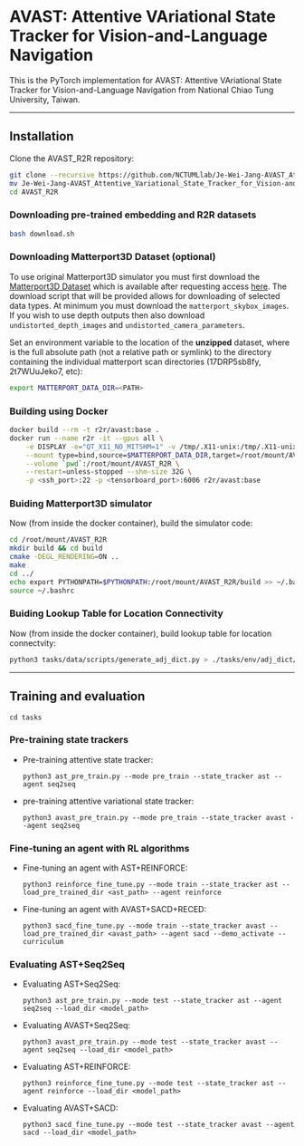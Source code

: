 # AVAST: Attentive VAriational State Tracker for Vision-and-Language Navigation

This is the PyTorch implementation for AVAST: Attentive VAriational State Tracker for Vision-and-Language Navigation from National Chiao Tung University, Taiwan.

---

## Installation

Clone the AVAST_R2R repository:
```bash
git clone --recursive https://github.com/NCTUMLlab/Je-Wei-Jang-AVAST_Attentive_Variational_State_Tracker_for_Vision-and-Language-Navigation.git
mv Je-Wei-Jang-AVAST_Attentive_Variational_State_Tracker_for_Vision-and-Language-Navigation AVAST_R2R
cd AVAST_R2R
```

### Downloading pre-trained embedding and R2R datasets
```bash
bash download.sh
```

### Downloading Matterport3D Dataset (optional)
To use original Matterport3D simulator you must first download the [Matterport3D Dataset](https://niessner.github.io/Matterport/) which is available after requesting access [here](https://niessner.github.io/Matterport/). The download script that will be provided allows for downloading of selected data types. At minimum you must download the `matterport_skybox_images`. If you wish to use depth outputs then also download `undistorted_depth_images` and `undistorted_camera_parameters`.

Set an environment variable to the location of the **unzipped** dataset, where <PATH> is the full absolute path (not a relative path or symlink) to the directory containing the individual matterport scan directories (17DRP5sb8fy, 2t7WUuJeko7, etc):

```bash
export MATTERPORT_DATA_DIR=<PATH>
```

### Building using Docker
```bash
docker build --rm -t r2r/avast:base .
docker run --name r2r -it --gpus all \
    -e DISPLAY -e="QT_X11_NO_MITSHM=1" -v /tmp/.X11-unix:/tmp/.X11-unix \
    --mount type=bind,source=$MATTERPORT_DATA_DIR,target=/root/mount/AVAST_R2R/data/v1/scans \
    --volume `pwd`:/root/mount/AVAST_R2R \
    --restart=unless-stopped --shm-size 32G \
    -p <ssh_port>:22 -p <tensorboard_port>:6006 r2r/avast:base
```

### Buiding Matterport3D simulator
Now (from inside the docker container), build the simulator code:
```bash
cd /root/mount/AVAST_R2R
mkdir build && cd build
cmake -DEGL_RENDERING=ON ..
make
cd ../
echo export PYTHONPATH=$PYTHONPATH:/root/mount/AVAST_R2R/build >> ~/.bashrc
source ~/.bashrc
```

### Buiding Lookup Table for Location Connectivity
Now (from inside the docker container), build lookup table for location connectvity:
```bash
python3 tasks/data/scripts/generate_adj_dict.py > ./tasks/env/adj_dict/total_adj_dict.json
```

---

## Training and evaluation
```
cd tasks
```

### Pre-training state trackers
* Pre-training attentive state tracker:
    ```
    python3 ast_pre_train.py --mode pre_train --state_tracker ast --agent seq2seq
    ```
* pre-training attentive variational state tracker:
    ```
    python3 avast_pre_train.py --mode pre_train --state_tracker avast --agent seq2seq
    ```
    
### Fine-tuning an agent with RL algorithms
* Fine-tuning an agent with AST+REINFORCE:
    ```
    python3 reinforce_fine_tune.py --mode train --state_tracker ast --load_pre_trained_dir <ast_path> --agent reinforce
    ```   
* Fine-tuning an agent with AVAST+SACD+RECED:
    ```
    python3 sacd_fine_tune.py --mode train --state_tracker avast --load_pre_trained_dir <avast_path> --agent sacd --demo_activate --curriculum
    ```

### Evaluating AST+Seq2Seq
* Evaluating AST+Seq2Seq:
    ```
    python3 ast_pre_train.py --mode test --state_tracker ast --agent seq2seq --load_dir <model_path>
    ```    
* Evaluating AVAST+Seq2Seq:
    ```
    python3 avast_pre_train.py --mode test --state_tracker avast --agent seq2seq --load_dir <model_path>
    ```
* Evaluating AST+REINFORCE:
    ```
    python3 reinforce_fine_tune.py --mode test --state_tracker ast --agent reinforce --load_dir <model_path>
    ```
* Evaluating AVAST+SACD:
    ```
    python3 sacd_fine_tune.py --mode test --state_tracker avast --agent sacd --load_dir <model_path>
    ```
